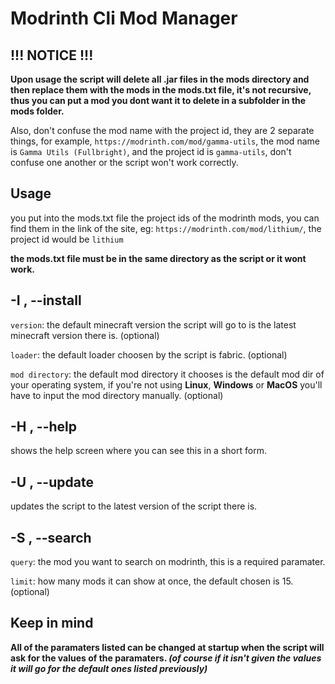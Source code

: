 # Modrinth Cli Mod Manager
## !!! NOTICE !!!
**Upon usage the script will delete all .jar files in the mods directory and then replace them with the mods in the mods.txt file, it's not recursive, thus you can put a mod you dont want it to delete in a subfolder in the mods folder.**

Also, don't confuse the mod name with the project id, they are 2 separate things, for example, ``https://modrinth.com/mod/gamma-utils``, the mod name is ``Gamma Utils (Fullbright)``, and the project id is ``gamma-utils``, don't confuse one another or the script won't work correctly.  
## Usage
you put into the mods.txt file the project ids of the modrinth mods, you can find them in the link of the site, eg: ``https://modrinth.com/mod/lithium/``, the project id would be ``lithium``

**the mods.txt file must be in the same directory as the script or it wont work.**
## -I , --install
``version``: the default minecraft version the script will go to is the latest minecraft version there is. (optional)

``loader``: the default loader choosen by the script is fabric. (optional)

``mod directory``: the default mod directory it chooses is the default mod dir of your operating system, if you're not using **Linux**, **Windows** or **MacOS** you'll have to input the mod directory manually. (optional)

## -H , --help
shows the help screen where you can see this in a short form.
## -U , --update
updates the script to the latest version of the script there is.
## -S , --search
``query``: the mod you want to search on modrinth, this is a required paramater.

``limit``: how many mods it can show at once, the default chosen is 15. (optional)
## Keep in mind
**All of the paramaters listed can be changed at startup when the script will ask for the values of the paramaters. *(of course if it isn't given the values it will go for the default ones listed previously)***                                                                                